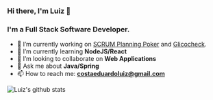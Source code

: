 ### Hi there, I'm Luiz 👋

### I'm a Full Stack Software Developer.

- 🔭 I’m currently working on [SCRUM Planning Poker](https://github.com/oluizeduardo/planning-poker) and [Glicocheck](https://github.com/oluizeduardo/glicocheck).
- 🌱 I’m currently learning **NodeJS/React**
- 👯 I’m looking to collaborate on **Web Applications**
- 💬 Ask me about **Java/Spring**
- 📫 How to reach me: **costaeduardoluiz@gmail.com**

![Luiz's github stats](https://github-readme-stats.vercel.app/api/top-langs?username=oluizeduardo&hide=html&layout=compact)
